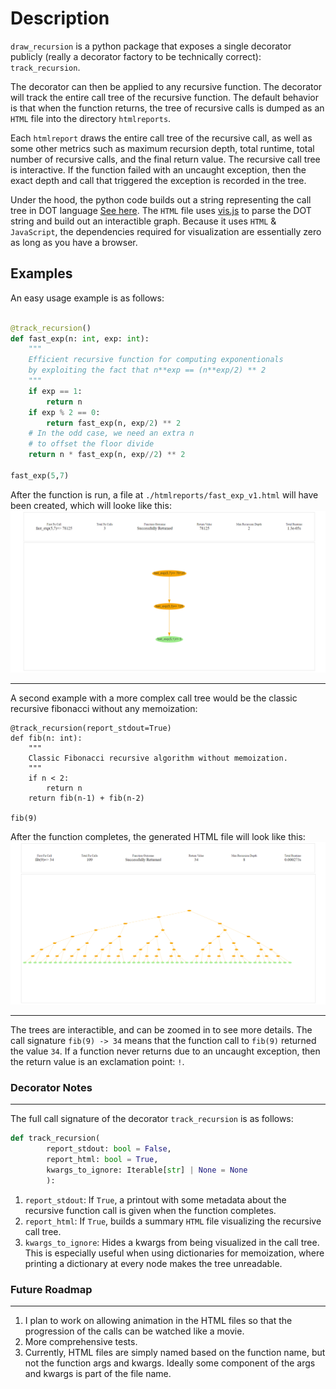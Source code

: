 # Description

`draw_recursion` is a python package that exposes
a single decorator publicly (really a decorator factory to be technically correct): `track_recursion`.

The decorator can then be applied to any recursive function. The decorator will track the entire call tree of the recursive function. The default behavior is that when the function returns, the tree of recursive calls is dumped as an `HTML` file into the directory `htmlreports`.

Each `htmlreport` draws the entire call tree of the recursive call, as well as some other metrics such as maximum recursion depth, total runtime, total number of recursive calls, and the final return value.
The recursive call tree is interactive. If the function failed with an uncaught exception, then the exact depth and call that triggered the exception is recorded in the tree.

Under the hood, the python code builds out a string representing the call tree in DOT language [See here](<https://en.wikipedia.org/wiki/DOT_(graph_description_language)>). The `HTML` file uses [vis.js](https://visjs.org/) to parse the DOT string and build out an interactible graph. Because it uses `HTML` & `JavaScript`, the dependencies required for visualization are essentially zero as long as you have a browser.

## Examples

An easy usage example is as follows:

```python

@track_recursion()
def fast_exp(n: int, exp: int):
    """
    Efficient recursive function for computing exponentionals
    by exploiting the fact that n**exp == (n**exp/2) ** 2
    """
    if exp == 1:
        return n
    if exp % 2 == 0:
        return fast_exp(n, exp/2) ** 2
    # In the odd case, we need an extra n
    # to offset the floor divide
    return n * fast_exp(n, exp//2) ** 2

fast_exp(5,7)
```

After the function is run, a file at `./htmlreports/fast_exp_v1.html` will have been created, which will looke like this:
![Fast Exponential Screenshot](./examples/fast_exp_screenshot.png)

---

A second example with a more complex call tree would be
the classic recursive fibonacci without any memoization:

```
@track_recursion(report_stdout=True)
def fib(n: int):
    """
    Classic Fibonacci recursive algorithm without memoization.
    """
    if n < 2:
        return n
    return fib(n-1) + fib(n-2)

fib(9)
```

After the function completes, the generated HTML file will look like this:
![Fib 9](./examples/fib_9_screenshot.png)

---

The trees are interactible, and can be zoomed in to see more details. The
call signature `fib(9) -> 34` means that the function call to `fib(9)` returned the value `34`. If a function never returns due to an uncaught exception, then the return value is an exclamation point: `!`.

### Decorator Notes

---

The full call signature of the decorator `track_recursion` is as follows:

```python
def track_recursion(
        report_stdout: bool = False,
        report_html: bool = True,
        kwargs_to_ignore: Iterable[str] | None = None
        ):

```

1. `report_stdout`: If `True`, a printout with some metadata about the recursive function call is given when the function completes.
2. `report_html`: If `True`, builds a summary `HTML` file visualizing the recursive call tree.
3. `kwargs_to_ignore`: Hides a kwargs from being visualized in the call tree. This is especially useful when using dictionaries for memoization, where printing a dictionary at every node makes the tree unreadable.

### Future Roadmap

---

1. I plan to work on allowing animation in the HTML files so that the progression of the calls can be watched like a movie.
2. More comprehensive tests.
3. Currently, HTML files are simply named based on the function name, but not the function args and kwargs. Ideally some component of the args and kwargs is part of the file name.
